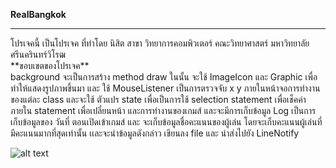 **RealBangkok**
<hr></hr>
โปรเจคนี้ เป็นโปรเจค ที่ทำโดย นิสิต สาขา วิทยาการคอมพิวเตอร์ คณะวิทยาศาสตร์ มหาวิทยาลัยศรีนครินทร์วิโรฒ
<br>
  **ขอบเขตของโปรเจค**
  <br>background จะเป็นการสร้าง method draw ในนั้น จะใช้ ImageIcon และ Graphic เพื่อทำให้แสดงรูปภาพขึ้นมา และ ใช้ MouseListener เป็นการตรวจจับ x y ภายในหน้าจอการทำงานของแต่ละ class และจะใช้ ตัวแปร state เพื่อเป็นการใช้ selection statement เพื่อเช็คค่าภายใน statement เพื่อเปลี่ยนหน้า และการทำงานของเกมส์ และจะมีการเก็บข้อมูล Log เป็นการเก็บข้อมูลของ วันที่ ตอนเปิดเข้าเกมส์ และ จะเก็บข้อมูลชื่อคะแนนของผู้เล่น โดยจะเก็บคะแนนผู้เล่นที่มีคะแนนมากที่สุดเท่านั้น เเละจะนำข้อมูลดังกล่าว เขียนลง file และ นำส่งไปยัง LineNotify

![alt text](https://s3-ap-southeast-1.amazonaws.com/img-in-th/ab0f70a6236441770cedd56eeed47fd0.png)
